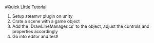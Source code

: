 #Quick Little Tutorial
1. Setup steamvr plugin on unity
2. Crate a scene with a game object
3. Add the 'DrawLineManager.cs' to the object, adjust the controls and properties accordingly
4. Go into editor and test!